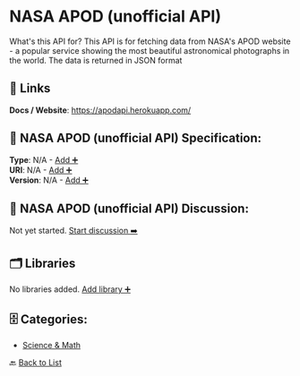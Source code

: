 # NASA APOD (unofficial API)

What's this API for? This API is for fetching data from NASA's APOD website - a popular service showing the most beautiful astronomical photographs in the world. The data is returned in JSON format

##  🔗 Links
**Docs / Website**: https://apodapi.herokuapp.com/

## 🧬 NASA APOD (unofficial API) Specification:
**Type**: N/A - [Add ➕](https://github.com/apis-list/apis-list/edit/main/apis/nasa-apod-unofficial-api/nasa-apod-unofficial-api.yaml)  
**URI**: N/A - [Add ➕](https://github.com/apis-list/apis-list/edit/main/apis/nasa-apod-unofficial-api/nasa-apod-unofficial-api.yaml)  
**Version**: N/A - [Add ➕](https://github.com/apis-list/apis-list/edit/main/apis/nasa-apod-unofficial-api/nasa-apod-unofficial-api.yaml)

## 💬 NASA APOD (unofficial API) Discussion:
Not yet started. [Start discussion ➡️](https://github.com/apis-list/apis-list/discussions/new)

## 🗂️ Libraries

No libraries added. [Add library ➕](https://github.com/apis-list/apis-list/edit/main/apis/nasa-apod-unofficial-api/nasa-apod-unofficial-api.yaml)    


## 🗄️ Categories:
- [Science & Math](https://github.com/apis-list/apis-list#science--math-)

🔙  [Back to List](https://github.com/apis-list/apis-list)

